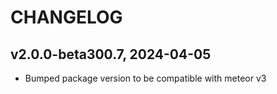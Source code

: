 # CHANGELOG

## v2.0.0-beta300.7, 2024-04-05
*  Bumped package version to be compatible with meteor v3
